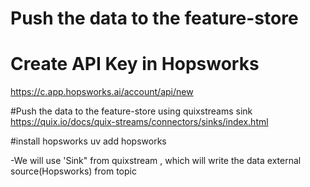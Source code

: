 # Push the data to the feature-store

# Create API Key in Hopsworks
https://c.app.hopsworks.ai/account/api/new

#Push the data to the feature-store using quixstreams sink
https://quix.io/docs/quix-streams/connectors/sinks/index.html

#install hopsworks
uv add hopsworks

-We will use 'Sink" from quixstream , which will write the data external source(Hopsworks) from topic


